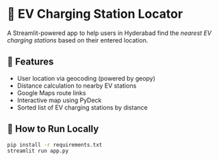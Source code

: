 # 🔋 EV Charging Station Locator

A Streamlit-powered app to help users in Hyderabad find the *nearest EV charging stations* based on their entered location.

## 📍 Features

- User location via geocoding (powered by geopy)
- Distance calculation to nearby EV stations
- Google Maps route links
- Interactive map using PyDeck
- Sorted list of EV charging stations by distance

## 🚀 How to Run Locally

```bash
pip install -r requirements.txt
streamlit run app.py
